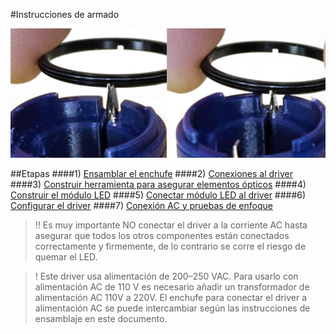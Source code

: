 #Instrucciones de armado

![](images/Posicionar_guia.png)

##Etapas
####1)  [Ensamblar el  enchufe](EtapaUno)
####2) [Conexiones al driver](Etapa_2)
####3) [Construir herramienta para asegurar elementos ópticos](Etapa_3)
####4) [Construir el módulo LED](Etapa_4)
####5) [Conectar módulo LED al driver](Etapa_5)
####6) [Configurar el driver](Etapa_6)
####7) [Conexión AC y pruebas de enfoque](Etapa_7)

>!! Es muy importante NO conectar el driver a la corriente AC hasta asegurar que todos los otros componentes están conectados correctamente y firmemente, de lo contrario se corre el riesgo de quemar el LED.

>! Este driver usa alimentación de 200–250 VAC. Para usarlo con alimentación AC de 110 V es necesario añadir un transformador de alimentación AC 110V a 220V. El enchufe para conectar el driver a alimentación AC se puede intercambiar según las instrucciones de ensamblaje en este documento.